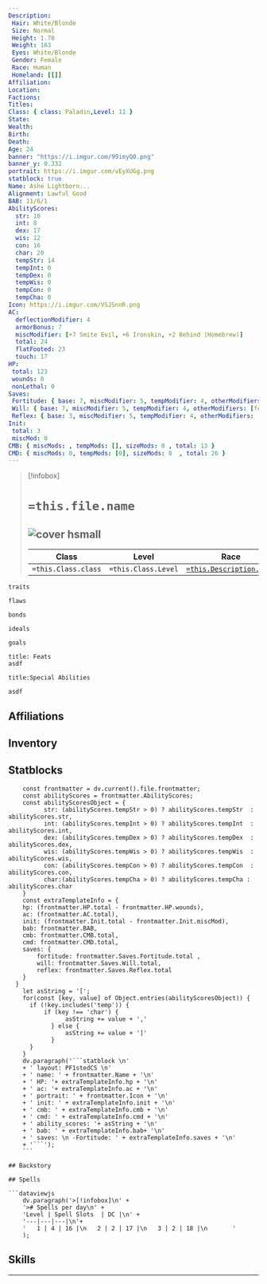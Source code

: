 ```yaml
---
Description:
 Hair: White/Blonde
 Size: Normal
 Height: 1.70
 Weight: 163
 Eyes: White/Blonde
 Gender: Female
 Race: Human 
 Homeland: [[]]
Affiliation: 
Location: 
Factions: 
Titles: 
Class: { class: Paladin,Level: 11 }
State: 
Wealth: 
Birth: 
Death: 
Age: 24 
banner: "https://i.imgur.com/99imyQ0.png"
banner_y: 0.332
portrait: https://i.imgur.com/vEyXUGg.png
statblock: true
Name: Ashe Lightborn...
Alignment: Lawful Good
BAB: 11/6/1 
AbilityScores:
  str: 10
  int: 8
  dex: 17
  wis: 12
  con: 16
  char: 20
  tempStr: 14
  tempInt: 0
  tempDex: 0
  tempWis: 0
  tempCon: 0
  tempCha: 0
Icon: https://i.imgur.com/VSJSnnR.png
AC:
  deflectionModifier: 4
  armorBonus: 7
  miscModifier: [+7 Smite Evil, +6 Ironskin, +2 Behind (Homebrew)]
  total: 24
  flatFooted: 23
  touch: 17
HP: 
 total: 123
 wounds: 0
 nonLethal: 0
Saves:
 Fortitude: { base: 7, miscModifier: 5, tempModifier: 4, otherModifiers: [], total: 19 }
 Will: { base: 7, miscModifier: 5, tempModifier: 4, otherModifiers: [fear and charm allies 10ft +4], total: 19 }
 Reflex: { base: 3, miscModifier: 5, tempModifier: 4, otherModifiers: [], total: 15 }
Init: 
 total: 3
 miscMod: 0
CMB: { miscMods: , tempMods: [], sizeMods: 0 , total: 13 } 
CMD: { miscMods: 0, tempMods: [0], sizeMods: 0  , total: 26 }
---
```


>[!infobox]
># `=this.file.name` 
>![cover hsmall](https://i.imgur.com/vEyXUGg.png)
> --- 
>Class | Level  | Race |
> ---|---|---|
> `=this.Class.class`|`=this.Class.Level`| [`=this.Description.Race`](obsidian://adv-uri?vault=Game%20Systems&filepath=Pathfinder%201e%2FCore%20Rule%20Book%2FChapter%201%20-%20Getting%20Started%2F6%20Races%2FHumans.md)

```ad-Tr
traits
```

```ad-fw
flaws
```

```ad-Bd
bonds
```

```ad-idl
ideals
```

```ad-goals
goals
```

```ad-ft
title: Feats
asdf

```

```ad-sk
title:Special Abilities

asdf
```
## Affiliations

## Inventory

## Statblocks
```dataviewjs
	const frontmatter = dv.current().file.frontmatter;
	const abilityScores = frontmatter.AbilityScores;
	const abilityScoresObject = {
		  str: (abilityScores.tempStr > 0) ? abilityScores.tempStr  : abilityScores.str,
		  int: (abilityScores.tempInt > 0) ? abilityScores.tempInt  : abilityScores.int,
		  dex: (abilityScores.tempDex > 0) ? abilityScores.tempDex  : abilityScores.dex,
		  wis: (abilityScores.tempWis > 0) ? abilityScores.tempWis  : abilityScores.wis, 
		  con: (abilityScores.tempCon > 0) ? abilityScores.tempCon  : abilityScores.con, 
		  char:(abilityScores.tempCha > 0) ? abilityScores.tempCha : abilityScores.char 
	}
	const extraTemplateInfo = {
    hp: (frontmatter.HP.total - frontmatter.HP.wounds),
    ac: (frontmatter.AC.total),
    init: (frontmatter.Init.total - frontmatter.Init.miscMod),
    bab: frontmatter.BAB,
    cmb: frontmatter.CMB.total,
    cmd: frontmatter.CMD.total,
    saves: { 
	    fortitude: frontmatter.Saves.Fortitude.total ,
        will: frontmatter.Saves.Will.total,
        reflex: frontmatter.Saves.Reflex.total 
	}
  }
	let asString = '[';
	for(const [key, value] of Object.entries(abilityScoresObject)) {
	  if (!key.includes('temp')) {
		  if (key !== 'char') {
				asString += value + ','
			} else {
				asString += value + ']'
			}
	  }	
	}
	dv.paragraph('```statblock \n' 
	+ ' layout: PF1stedCS \n' 
	+ ' name: ' + frontmatter.Name + '\n'
	+ ' HP: '+ extraTemplateInfo.hp + '\n'
	+ ' ac: '+ extraTemplateInfo.ac + '\n'
	+ ' portrait: ' + frontmatter.Icon + '\n'
	+ ' init: ' + extraTemplateInfo.init + '\n'
	+ ' cmb: ' + extraTemplateInfo.cmb + '\n'
	+ ' cmd: ' + extraTemplateInfo.cmd + '\n'
	+ ' ability_scores: '+ asString + '\n'
	+ ' bab: ' + extraTemplateInfo.bab+ '\n'
	+ ' saves: \n -Fortitude: ' + extraTemplateInfo.saves + '\n'
	+ '```');
	```

## Backstory

## Spells

```dataviewjs
	dv.paragraph('>[!infobox]\n' + 
	'># Spells per day\n' +
	'Level | Spell Slots  | DC |\n' +
	'---|---|---|\n'+
	'   1 | 4 | 16 |\n   2 | 2 | 17 |\n   3 | 2 | 18 |\n       '
	);
```





## Skills


---